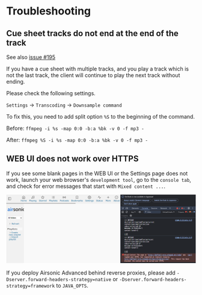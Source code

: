 # Troubleshooting

## Cue sheet tracks do not end at the end of the track

See also [issue #195](https://github.com/kagemomiji/airsonic-advanced/issues/195)

If you have a cue sheet with multiple tracks, and you play a track which is not the last track, the client will continue to play the next track without ending. 

Please check the following settings.

`Settings` -> `Transcoding` -> `Downsample command`

To fix this, you need to add split option `%S` to the beginning of the command.

Before: `ffmpeg -i %s -map 0:0 -b:a %bk -v 0 -f mp3 -`

After: `ffmpeg %S -i %s -map 0:0 -b:a %bk -v 0 -f mp3 -`

## WEB UI does not work over HTTPS

If you see some blank pages in the WEB UI or the Settings page does not work, launch your web browser's `development tool`, go to the `console tab`, and check for error messages that start with `Mixed content ...`.

![web-ui-mixed-contents-error](./figures/webui-mixed-contents-error.png)

If you deploy Airsonic Advanced behind reverse proxies, please add `-Dserver.forward-headers-strategy=native` or `-Dserver.forward-headers-strategy=framework` to `JAVA_OPTS`.


